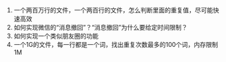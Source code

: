 1. 一个两百万行的文件，一个两百行的文件，怎么判断里面的重复值，尽可能快速高效
2. 如何实现微信的“消息撤回”？“消息撤回”为什么要给定时间限制？
3. 如何实现一个类似朋友圈的功能
4. 一个1G的文件，每一行都是一个词，找出重复次数最多的100个词，内存限制1M


